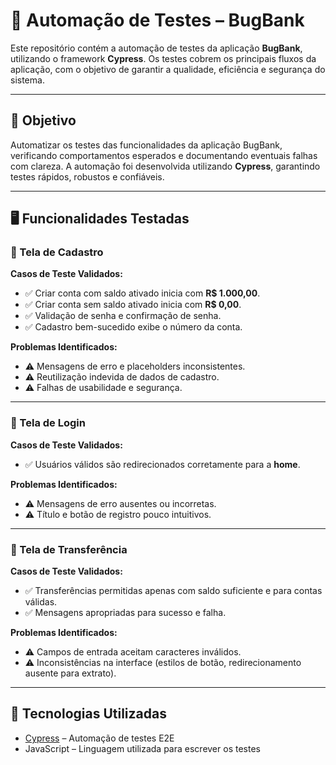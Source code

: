 # 🧪 Automação de Testes – BugBank

Este repositório contém a automação de testes da aplicação **BugBank**, utilizando o framework **Cypress**. Os testes cobrem os principais fluxos da aplicação, com o objetivo de garantir a qualidade, eficiência e segurança do sistema.

---

## 📌 Objetivo

Automatizar os testes das funcionalidades da aplicação BugBank, verificando comportamentos esperados e documentando eventuais falhas com clareza. A automação foi desenvolvida utilizando **Cypress**, garantindo testes rápidos, robustos e confiáveis.

---

## 🖥️ Funcionalidades Testadas

### 🧾 Tela de Cadastro

**Casos de Teste Validados:**
- ✅ Criar conta com saldo ativado inicia com **R$ 1.000,00**.
- ✅ Criar conta sem saldo ativado inicia com **R$ 0,00**.
- ✅ Validação de senha e confirmação de senha.
- ✅ Cadastro bem-sucedido exibe o número da conta.

**Problemas Identificados:**
- ⚠️ Mensagens de erro e placeholders inconsistentes.
- ⚠️ Reutilização indevida de dados de cadastro.
- ⚠️ Falhas de usabilidade e segurança.

---

### 🔐 Tela de Login

**Casos de Teste Validados:**
- ✅ Usuários válidos são redirecionados corretamente para a **home**.

**Problemas Identificados:**
- ⚠️ Mensagens de erro ausentes ou incorretas.
- ⚠️ Título e botão de registro pouco intuitivos.

---

### 💸 Tela de Transferência

**Casos de Teste Validados:**
- ✅ Transferências permitidas apenas com saldo suficiente e para contas válidas.
- ✅ Mensagens apropriadas para sucesso e falha.

**Problemas Identificados:**
- ⚠️ Campos de entrada aceitam caracteres inválidos.
- ⚠️ Inconsistências na interface (estilos de botão, redirecionamento ausente para extrato).

---

## 🚀 Tecnologias Utilizadas

- [Cypress](https://www.cypress.io/) – Automação de testes E2E
- JavaScript – Linguagem utilizada para escrever os testes
